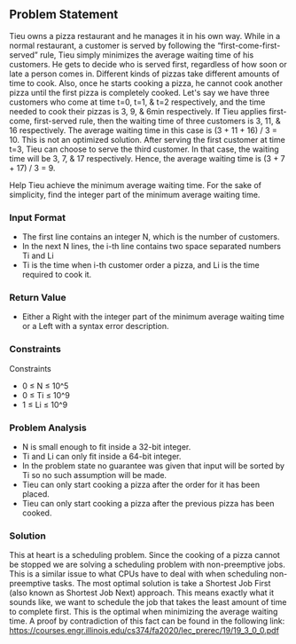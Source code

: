 ## Problem Statement

Tieu owns a pizza restaurant and he manages it in his own way. While in a normal restaurant,
a customer is served by following the “first-come-first-served” rule, Tieu simply minimizes the
average waiting time of his customers. He gets to decide who is served first, regardless of how
soon or late a person comes in.
Different kinds of pizzas take different amounts of time to cook. Also, once he starts cooking a
pizza, he cannot cook another pizza until the first pizza is completely cooked. Let's say we have
three customers who come at time t=0, t=1, & t=2 respectively, and the time needed to cook
their pizzas is 3, 9, & 6min respectively. If Tieu applies first-come, first-served rule, then the
waiting time of three customers is 3, 11, & 16 respectively. The average waiting time in this
case is (3 + 11 + 16) / 3 = 10. This is not an optimized solution. After serving the first customer
at time t=3, Tieu can choose to serve the third customer. In that case, the waiting time will be
3, 7, & 17 respectively. Hence, the average waiting time is (3 + 7 + 17) / 3 = 9.

Help Tieu achieve the minimum average waiting time.
For the sake of simplicity, find the integer part of the minimum average waiting time.

### Input Format
- The first line contains an integer N, which is the number of customers.
- In the next N lines, the i-th line contains two space separated numbers Ti and Li
- Ti is the time when i-th customer order a pizza, and Li is the time required to cook it.

### Return Value
- Either a Right with the integer part of the minimum average waiting time or a Left with a
syntax error description.

### Constraints
Constraints
- 0 ≤ N ≤ 10^5
- 0 ≤ Ti ≤ 10^9
- 1 ≤ Li ≤ 10^9

### Problem Analysis
- N is small enough to fit inside a 32-bit integer.
- Ti and Li can only fit inside a 64-bit integer.
- In the problem state no guarantee was given that input will be sorted by Ti so no such assumption will be made.
- Tieu can only start cooking a pizza after the order for it has been placed.
- Tieu can only start cooking a pizza after the previous pizza has been cooked.

### Solution
This at heart is a scheduling problem. Since the cooking of a pizza cannot be stopped we are solving a scheduling
problem with non-preemptive jobs. This is a similar issue to what CPUs have to deal with when scheduling non-preemptive
tasks.
The most optimal solution is take a Shortest Job First (also known as Shortest Job Next) approach. This means exactly
what it sounds like, we want to schedule the job that takes the least amount of time to complete first.
This is the optimal when minimizing the average waiting time.
A proof by contradiction of this fact can be found in the following link:
https://courses.engr.illinois.edu/cs374/fa2020/lec_prerec/19/19_3_0_0.pdf
